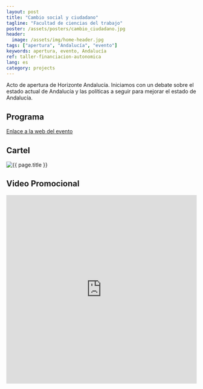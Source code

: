 ```yaml
---
layout: post
title: "Cambio social y ciudadano"
tagline: "Facultad de ciencias del trabajo"
poster: /assets/posters/cambio_ciudadano.jpg
header:
  image: /assets/img/home-header.jpg
tags: ["apertura", "Andalucía", "evento"]
keywords: apertura, evento, Andalucía 
ref: taller-financiacion-autonomica
lang: es
category: projects
---
```

Acto de apertura de Horizonte Andalucía. Iniciamos con un debate sobre el estado actual de Andalucía y las políticas a seguir para mejorar el estado de Andalucía. 
<h2> Programa </h2>
<a href="{{ site.baseurl}}/old/cambio_ciudadano/index.html">Enlace a la web del evento</a>

<h2>Cartel</h2>            
<img src="{{ page.poster | prepend: site.baseurl }}" alt="{{ page.title }}" title="{{ page.title }}">

<h2>Video Promocional</h2>
<iframe width="100%" height="500px" src="https://www.youtube.com/embed/wumDc9_9_sc?autoplay=0" frameborder="0" allowfullscreen="" showcontrols="true"></iframe>